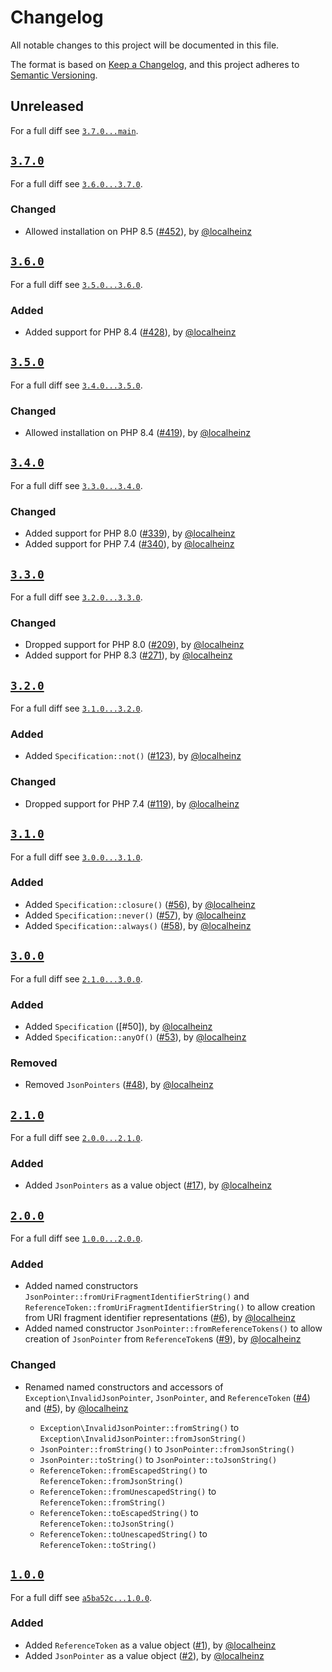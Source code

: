 # Changelog

All notable changes to this project will be documented in this file.

The format is based on [Keep a Changelog](https://keepachangelog.com/en/1.0.0/), and this project adheres to [Semantic Versioning](https://semver.org/spec/v2.0.0.html).

## Unreleased

For a full diff see [`3.7.0...main`][3.7.0...main].

## [`3.7.0`][3.7.0]

For a full diff see [`3.6.0...3.7.0`][3.6.0...3.7.0].

### Changed

- Allowed installation on PHP 8.5 ([#452]), by [@localheinz]

## [`3.6.0`][3.6.0]

For a full diff see [`3.5.0...3.6.0`][3.5.0...3.6.0].

### Added

- Added support for PHP 8.4 ([#428]), by [@localheinz]

## [`3.5.0`][3.5.0]

For a full diff see [`3.4.0...3.5.0`][3.4.0...3.5.0].

### Changed

- Allowed installation on PHP 8.4 ([#419]), by [@localheinz]

## [`3.4.0`][3.4.0]

For a full diff see [`3.3.0...3.4.0`][3.3.0...3.4.0].

### Changed

- Added support for PHP 8.0 ([#339]), by [@localheinz]
- Added support for PHP 7.4 ([#340]), by [@localheinz]

## [`3.3.0`][3.3.0]

For a full diff see [`3.2.0...3.3.0`][3.2.0...3.3.0].

### Changed

- Dropped support for PHP 8.0 ([#209]), by [@localheinz]
- Added support for PHP 8.3 ([#271]), by [@localheinz]

## [`3.2.0`][3.2.0]

For a full diff see [`3.1.0...3.2.0`][3.1.0...3.2.0].

### Added

- Added `Specification::not()` ([#123]), by [@localheinz]

### Changed

- Dropped support for PHP 7.4 ([#119]), by [@localheinz]

## [`3.1.0`][3.1.0]

For a full diff see [`3.0.0...3.1.0`][3.0.0...3.1.0].

### Added

- Added `Specification::closure()` ([#56]), by [@localheinz]
- Added `Specification::never()` ([#57]), by [@localheinz]
- Added `Specification::always()` ([#58]), by [@localheinz]

## [`3.0.0`][3.0.0]

For a full diff see [`2.1.0...3.0.0`][2.1.0...3.0.0].

### Added

- Added `Specification` ([#50]), by [@localheinz]
- Added `Specification::anyOf()` ([#53]), by [@localheinz]

### Removed

- Removed `JsonPointers`  ([#48]), by [@localheinz]

## [`2.1.0`][2.1.0]

For a full diff see [`2.0.0...2.1.0`][2.0.0...2.1.0].

### Added

- Added `JsonPointers` as a value object  ([#17]), by [@localheinz]

## [`2.0.0`][2.0.0]

For a full diff see [`1.0.0...2.0.0`][1.0.0...2.0.0].

### Added

- Added named constructors `JsonPointer::fromUriFragmentIdentifierString()` and `ReferenceToken::fromUriFragmentIdentifierString()` to allow creation from URI fragment identifier representations ([#6]), by [@localheinz]
- Added named constructor `JsonPointer::fromReferenceTokens()` to allow creation of `JsonPointer` from `ReferenceToken`s ([#9]), by [@localheinz]

### Changed

- Renamed named constructors and accessors of `Exception\InvalidJsonPointer`, `JsonPointer`, and `ReferenceToken` ([#4]) and ([#5]), by [@localheinz]

  - `Exception\InvalidJsonPointer::fromString()` to `Exception\InvalidJsonPointer::fromJsonString()`
  - `JsonPointer::fromString()` to `JsonPointer::fromJsonString()`
  - `JsonPointer::toString()` to `JsonPointer::toJsonString()`
  - `ReferenceToken::fromEscapedString()` to `ReferenceToken::fromJsonString()`
  - `ReferenceToken::fromUnescapedString()` to `ReferenceToken::fromString()`
  - `ReferenceToken::toEscapedString()` to `ReferenceToken::toJsonString()`
  - `ReferenceToken::toUnescapedString()` to `ReferenceToken::toString()`

## [`1.0.0`][1.0.0]

For a full diff see [`a5ba52c...1.0.0`][a5ba52c...1.0.0].

### Added

- Added `ReferenceToken` as a value object ([#1]), by [@localheinz]
- Added `JsonPointer` as a value object ([#2]), by [@localheinz]

[1.0.0]: https://github.com/ergebnis/json-pointer/releases/tag/1.0.0
[2.0.0]: https://github.com/ergebnis/json-pointer/releases/tag/2.0.0
[2.1.0]: https://github.com/ergebnis/json-pointer/releases/tag/2.1.0
[3.0.0]: https://github.com/ergebnis/json-pointer/releases/tag/3.0.0
[3.1.0]: https://github.com/ergebnis/json-pointer/releases/tag/3.1.0
[3.2.0]: https://github.com/ergebnis/json-pointer/releases/tag/3.2.0
[3.3.0]: https://github.com/ergebnis/json-pointer/releases/tag/3.3.0
[3.4.0]: https://github.com/ergebnis/json-pointer/releases/tag/3.4.0
[3.5.0]: https://github.com/ergebnis/json-pointer/releases/tag/3.5.0
[3.6.0]: https://github.com/ergebnis/json-pointer/releases/tag/3.6.0
[3.7.0]: https://github.com/ergebnis/json-pointer/releases/tag/3.7.0

[a5ba52c...1.0.0]: https://github.com/ergebnis/json-pointer/compare/a5ba52c...1.0.0
[1.0.0...2.0.0]: https://github.com/ergebnis/json-pointer/compare/1.0.0...2.0.0
[2.0.0...2.1.0]: https://github.com/ergebnis/json-pointer/compare/2.0.0...2.1.0
[2.1.0...3.0.0]: https://github.com/ergebnis/json-pointer/compare/2.1.0...3.0.0
[3.0.0...3.1.0]: https://github.com/ergebnis/json-pointer/compare/3.0.0...3.1.0
[3.1.0...3.2.0]: https://github.com/ergebnis/json-pointer/compare/3.1.0...3.2.0
[3.2.0...3.3.0]: https://github.com/ergebnis/json-pointer/compare/3.2.0...3.3.0
[3.3.0...3.4.0]: https://github.com/ergebnis/json-pointer/compare/3.3.0...3.4.0
[3.4.0...3.5.0]: https://github.com/ergebnis/json-pointer/compare/3.4.0...3.5.0
[3.5.0...3.6.0]: https://github.com/ergebnis/json-pointer/compare/3.5.0...3.6.0
[3.6.0...3.7.0]: https://github.com/ergebnis/json-pointer/compare/3.6.0...3.7.0
[3.7.0...main]: https://github.com/ergebnis/json-pointer/compare/3.7.0...main

[#1]: https://github.com/ergebnis/json-pointer/pull/1
[#2]: https://github.com/ergebnis/json-pointer/pull/2
[#4]: https://github.com/ergebnis/json-pointer/pull/4
[#5]: https://github.com/ergebnis/json-pointer/pull/5
[#6]: https://github.com/ergebnis/json-pointer/pull/6
[#9]: https://github.com/ergebnis/json-pointer/pull/9
[#17]: https://github.com/ergebnis/json-pointer/pull/17
[#48]: https://github.com/ergebnis/json-pointer/pull/48
[#53]: https://github.com/ergebnis/json-pointer/pull/53
[#56]: https://github.com/ergebnis/json-pointer/pull/56
[#57]: https://github.com/ergebnis/json-pointer/pull/57
[#58]: https://github.com/ergebnis/json-pointer/pull/58
[#119]: https://github.com/ergebnis/json-pointer/pull/119
[#123]: https://github.com/ergebnis/json-pointer/pull/123
[#209]: https://github.com/ergebnis/json-pointer/pull/209
[#271]: https://github.com/ergebnis/json-pointer/pull/271
[#339]: https://github.com/ergebnis/json-pointer/pull/339
[#340]: https://github.com/ergebnis/json-pointer/pull/340
[#419]: https://github.com/ergebnis/json-pointer/pull/419
[#428]: https://github.com/ergebnis/json-pointer/pull/428
[#452]: https://github.com/ergebnis/json-pointer/pull/452

[@localheinz]: https://github.com/localheinz
